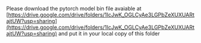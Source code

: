 
Please download the pytorch model bin file avaiable at [https://drive.google.com/drive/folders/1IcJwK_OGLCyAe3LGPbZeXUXUARtajtUW?usp=sharing](https://drive.google.com/drive/folders/1IcJwK_OGLCyAe3LGPbZeXUXUARtajtUW?usp=sharing) and put it in your local copy of this folder
